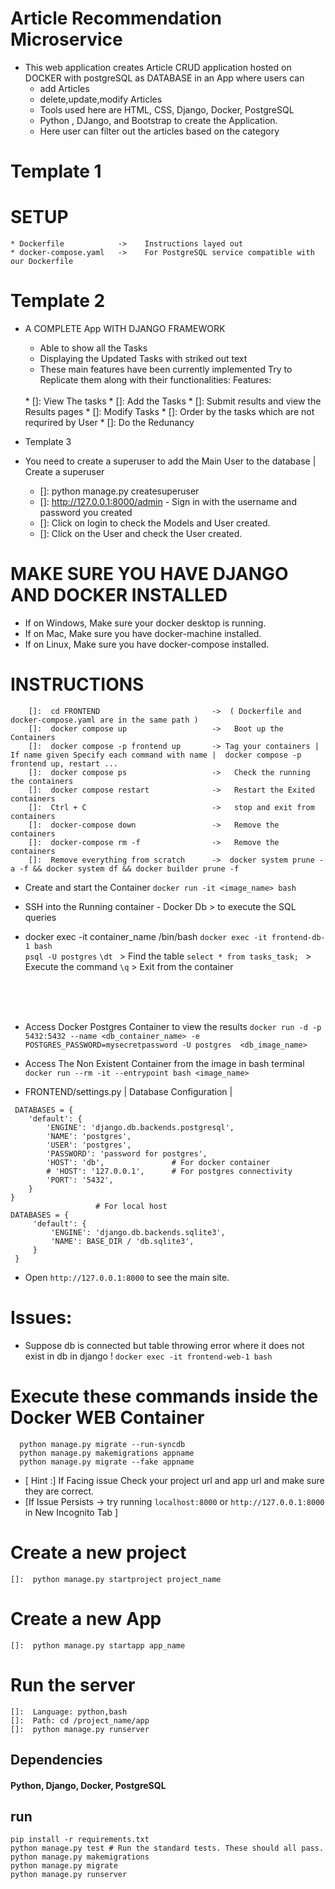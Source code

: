 
# Article Recommendation Microservice

* This web application creates Article CRUD application hosted on DOCKER with postgreSQL as DATABASE in an App where users can 
    * add Articles 
    * delete,update,modify Articles
    * Tools used here are HTML, CSS, Django, Docker, PostgreSQL
    * Python , DJango, and Bootstrap  to create the Application.
    * Here user can filter out the articles based on the category



# Template 1
# SETUP 
    * Dockerfile            ->    Instructions layed out
    * docker-compose.yaml   ->    For PostgreSQL service compatible with our Dockerfile


# Template 2
* A COMPLETE App WITH DJANGO FRAMEWORK
    * Able to show all the Tasks 
    * Displaying the Updated Tasks  with striked out text 
    * These main features have  been currently implemented
    Try to Replicate them along with their functionalities:
    Features:
    </br>
       * []:  View The tasks
       * []:  Add the Tasks
       * []:  Submit results and view the Results pages
       * []:  Modify Tasks
       * []:  Order by the tasks which are not requrired by User
       * []:  Do the Redunancy  



* Template 3
- You need to create a superuser to add the Main User to the database | Create a superuser
    
    * []:  python manage.py createsuperuser
    * []:  http://127.0.0.1:8000/admin - Sign in with the username and password you created
    * []:  Click on login to check the Models and User created.
    * []:  Click on the User and check the User created.

# MAKE SURE YOU HAVE DJANGO AND DOCKER INSTALLED
 * If on Windows, Make sure your docker desktop is running.
 * If on Mac, Make sure you have docker-machine installed.
 * If on Linux, Make sure you have docker-compose installed.


# INSTRUCTIONS 
```
    []:  cd FRONTEND                         ->  ( Dockerfile and docker-compose.yaml are in the same path )
    []:  docker compose up                   ->   Boot up the Containers 
    []:  docker compose -p frontend up       -> Tag your containers | If name given Specify each command with name |  docker compose -p frontend up, restart ...
    []:  docker compose ps                   ->   Check the running the containers 
    []:  docker compose restart              ->   Restart the Exited containers 
    []:  Ctrl + C                            ->   stop and exit from containers
    []:  docker-compose down                 ->   Remove the containers
    []:  docker-compose rm -f                ->   Remove the containers
    []:  Remove everything from scratch      ->  docker system prune -a -f && docker system df && docker builder prune -f
```

*  Create and start the Container 
`docker run -it <image_name> bash`

* SSH into the Running container - Docker Db > to execute the SQL queries 
- docker exec -it container_name /bin/bash
` docker exec -it frontend-db-1 bash `    
` psql -U postgres `
` \dt  `                         > Find the table 
`select * from tasks_task; `     > Execute the command 
` \q `                           > Exit from the container
</br>
</br>
</br>

*   Access Docker Postgres Container to view the results 
` docker run -d -p 5432:5432 --name <db_container_name> -e POSTGRES_PASSWORD=mysecretpassword -U postgres  <db_image_name> `

* Access The Non Existent Container from the image  in bash terminal 
`docker run --rm -it --entrypoint bash <image_name>`


* FRONTEND/settings.py  | Database Configuration |
```
 DATABASES = {
    'default': {
        'ENGINE': 'django.db.backends.postgresql',
        'NAME': 'postgres',
        'USER': 'postgres',
        'PASSWORD': 'password for postgres',
        'HOST': 'db',               # For docker container
        # 'HOST': '127.0.0.1',      # For postgres connectivity
        'PORT': '5432',
    }
}
                   # For local host
DATABASES = {
     'default': {
         'ENGINE': 'django.db.backends.sqlite3',
         'NAME': BASE_DIR / 'db.sqlite3',
     }
 }
```
* Open `http://127.0.0.1:8000` to see the main site.

# Issues:

*  Suppose db is connected but table throwing error where it does not exist in db in django ! 
` docker exec -it frontend-web-1 bash `
#   Execute these commands inside the Docker WEB Container 
```
  python manage.py migrate --run-syncdb
  python manage.py makemigrations appname
  python manage.py migrate --fake appname
```

* [ Hint :] If Facing issue Check your project url and app url and make sure they are correct.
* [If Issue Persists ->  try running `localhost:8000` or `http://127.0.0.1:8000` in New Incognito Tab ]

# Create a new project
    
    []:  python manage.py startproject project_name

# Create a new App
        
    []:  python manage.py startapp app_name

# Run the server

    []:  Language: python,bash
    []:  Path: cd /project_name/app
    []:  python manage.py runserver

## Dependencies
#### Python, Django, Docker, PostgreSQL

## run 

```
pip install -r requirements.txt
python manage.py test # Run the standard tests. These should all pass.
python manage.py makemigrations
python manage.py migrate
python manage.py runserver
```


